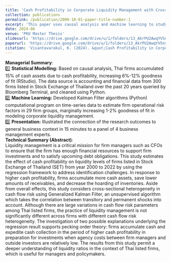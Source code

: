 ```yaml
---
title: 'Cash Profitability in Corporate Liquidity Management with Cross-sectional Heterogeneity'
collection: publications
permalink: /publication/2009-10-01-paper-title-number-1
excerpt: 'This paper uses causal analysis and machine learning to study business practices in liquid asset management.'
date: 2024-06
venue: 'PKU Master Thesis'
slidesurl: 'https://drive.google.com/drive/u/1/folders/13_AkrPU2AwqYV5nyqP-PcJ7CPewwvUnK'
paperurl: 'https://drive.google.com/drive/u/1/folders/13_AkrPU2AwqYV5nyqP-PcJ7CPewwvUnK'
citation: 'Visantavarakul, K. (2024). &quot;Cash Profitability in Corporate Liquidity Management with Cross-sectional Heterogeneity.&quot; [Master's Thesis, Peking University HSBC Business School]. https://drm.lib.pku.edu.cn/pdfindex1.jsp?fid=431813afd1f97101532a4a1f2d9a9b10'
---
```


**Managerial Summary**:  
1️⃣ **Statistical Modelling:** Based on causal analysis, Thai firms accumulated 15% of cash assets due to cash profitability, increasing 6%-12% goodness of fit (RStudio). The data source is accounting and financial data from 300 firms listed in Stock Exchange of Thailand over the past 20 years queried by Bloomberg Terminal, and cleaned using Python.  
2️⃣ **Machine Learning:** Developed Kalman Filter algorithms (Python) computational program on time-series data to estimate firm operational risk factors in 29 firm groups, marginally increasing 1-2% goodness of fit in modeling corporate liquidity management.  
3️⃣ **Presentation:** Illustrated the connection of the research outcomes to general business context in 15 minutes to a panel of 4 business management experts.  
**Technical Summary (Abstract)**:  
Liquidity management is a critical mission for firm managers such as CFOs to ensure that the firm has enough financial resources to support firm investments and to satisfy upcoming debt obligations. This study estimates the effect of cash profitability on liquidity levels of firms listed in Stock Exchange of Thailand (SET) from year 2000 to 2022 by using the regression framework to address identification challenges. In response to higher cash profitability, firms accumulate more cash assets, save lower amounts of receivables, and decrease the hoarding of inventories. Aside from overall effects, this study considers cross-sectional heterogeneity in cash flow risk using Generalized Kalman Filter, an unsupervised algorithm which takes the correlation between transitory and permanent shocks into account. Although there are large variations in cash flow risk parameters among Thai listed firms, the practice of liquidity management is not significantly different across firms with different cash flow risk heterogeneity. The investigation of two possible explanations underlying the regression result supports pecking order theory: firms accumulate cash and expedite cash collection in the period of higher cash profitability in preparation for investments when agency costs between firm managers and outside investors are relatively low. The results from this study permit a deeper understanding of liquidity ratios in the context of Thai listed firms, which is useful for managers and policymakers. 
